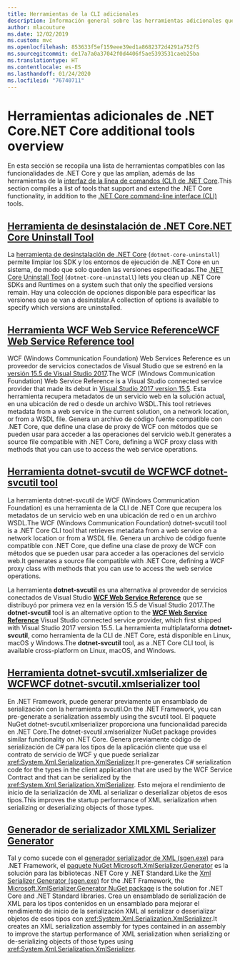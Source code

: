 ```yaml
---
title: Herramientas de la CLI adicionales
description: Información general sobre las herramientas adicionales que puede instalar que admiten y extienden la funcionalidad de .NET Core.
author: mlacouture
ms.date: 12/02/2019
ms.custom: mvc
ms.openlocfilehash: 853633f5ef159eee39ed1a8682372d4291a752f5
ms.sourcegitcommit: de17a7a0a37042f0d4406f5ae5393531caeb25ba
ms.translationtype: HT
ms.contentlocale: es-ES
ms.lasthandoff: 01/24/2020
ms.locfileid: "76740711"
---
```

# <a name="net-core-additional-tools-overview"></a><span data-ttu-id="435db-103">Herramientas adicionales de .NET Core</span><span class="sxs-lookup"><span data-stu-id="435db-103">.NET Core additional tools overview</span></span>

<span data-ttu-id="435db-104">En esta sección se recopila una lista de herramientas compatibles con las funcionalidades de .NET Core y que las amplían, además de las herramientas de la [interfaz de la línea de comandos (CLI) de .NET Core](../tools/index.md).</span><span class="sxs-lookup"><span data-stu-id="435db-104">This section compiles a list of tools that support and extend the .NET Core functionality, in addition to the [.NET Core command-line interface (CLI)](../tools/index.md) tools.</span></span>

## <a name="net-core-uninstall-tooluninstall-toolmd"></a>[<span data-ttu-id="435db-105">Herramienta de desinstalación de .NET Core</span><span class="sxs-lookup"><span data-stu-id="435db-105">.NET Core Uninstall Tool</span></span>](uninstall-tool.md)

<span data-ttu-id="435db-106">La [herramienta de desinstalación de .NET Core](https://github.com/dotnet/cli-lab/releases) (`dotnet-core-uninstall`) permite limpiar los SDK y los entornos de ejecución de .NET Core en un sistema, de modo que solo queden las versiones especificadas.</span><span class="sxs-lookup"><span data-stu-id="435db-106">The [.NET Core Uninstall Tool](https://github.com/dotnet/cli-lab/releases) (`dotnet-core-uninstall`) lets you clean up .NET Core SDKs and Runtimes on a system such that only the specified versions remain.</span></span> <span data-ttu-id="435db-107">Hay una colección de opciones disponible para especificar las versiones que se van a desinstalar.</span><span class="sxs-lookup"><span data-stu-id="435db-107">A collection of options is available to specify which versions are uninstalled.</span></span>

## <a name="wcf-web-service-reference-toolwcf-web-service-reference-guidemd"></a>[<span data-ttu-id="435db-108">Herramienta WCF Web Service Reference</span><span class="sxs-lookup"><span data-stu-id="435db-108">WCF Web Service Reference tool</span></span>](wcf-web-service-reference-guide.md)

<span data-ttu-id="435db-109">WCF (Windows Communication Foundation) Web Services Reference es un proveedor de servicios conectados de Visual Studio que se estrenó en la [versión 15.5 de Visual Studio 2017](/visualstudio/releasenotes/vs2017-relnotes-v15.5#WCFTools).</span><span class="sxs-lookup"><span data-stu-id="435db-109">The WCF (Windows Communication Foundation) Web Service Reference is a Visual Studio connected service provider that made its debut in [Visual Studio 2017 version 15.5](/visualstudio/releasenotes/vs2017-relnotes-v15.5#WCFTools).</span></span> <span data-ttu-id="435db-110">Esta herramienta recupera metadatos de un servicio web en la solución actual, en una ubicación de red o desde un archivo WSDL.</span><span class="sxs-lookup"><span data-stu-id="435db-110">This tool retrieves metadata from a web service in the current solution, on a network location, or from a WSDL file.</span></span> <span data-ttu-id="435db-111">Genera un archivo de código fuente compatible con .NET Core, que define una clase de proxy de WCF con métodos que se pueden usar para acceder a las operaciones del servicio web.</span><span class="sxs-lookup"><span data-stu-id="435db-111">It generates a source file compatible with .NET Core, defining a WCF proxy class with methods that you can use to access the web service operations.</span></span>

## <a name="wcf-dotnet-svcutil-tooldotnet-svcutil-guidemd"></a>[<span data-ttu-id="435db-112">Herramienta dotnet-svcutil de WCF</span><span class="sxs-lookup"><span data-stu-id="435db-112">WCF dotnet-svcutil tool</span></span>](dotnet-svcutil-guide.md)

<span data-ttu-id="435db-113">La herramienta dotnet-svcutil de WCF (Windows Communication Foundation) es una herramienta de la CLI de .NET Core que recupera los metadatos de un servicio web en una ubicación de red o en un archivo WSDL.</span><span class="sxs-lookup"><span data-stu-id="435db-113">The WCF (Windows Communication Foundation) dotnet-svcutil tool is a .NET Core CLI tool that retrieves metadata from a web service on a network location or from a WSDL file.</span></span> <span data-ttu-id="435db-114">Genera un archivo de código fuente compatible con .NET Core, que define una clase de proxy de WCF con métodos que se pueden usar para acceder a las operaciones del servicio web.</span><span class="sxs-lookup"><span data-stu-id="435db-114">It generates a source file compatible with .NET Core, defining a WCF proxy class with methods that you can use to access the web service operations.</span></span>

<span data-ttu-id="435db-115">La herramienta **dotnet-svcutil** es una alternativa al proveedor de servicios conectados de Visual Studio [**WCF Web Service Reference**](wcf-web-service-reference-guide.md) que se distribuyó por primera vez en la versión 15.5 de Visual Studio 2017.</span><span class="sxs-lookup"><span data-stu-id="435db-115">The **dotnet-svcutil** tool is an alternative option to the [**WCF Web Service Reference**](wcf-web-service-reference-guide.md) Visual Studio connected service provider, which first shipped with Visual Studio 2017 version 15.5.</span></span> <span data-ttu-id="435db-116">La herramienta multiplataforma **dotnet-svcutil**, como herramienta de la CLI de .NET Core, está disponible en Linux, macOS y Windows.</span><span class="sxs-lookup"><span data-stu-id="435db-116">The **dotnet-svcutil** tool, as a .NET Core CLI tool, is available cross-platform on Linux, macOS, and Windows.</span></span>

## <a name="wcf-dotnet-svcutilxmlserializer-tooldotnet-svcutilxmlserializer-guidemd"></a>[<span data-ttu-id="435db-117">Herramienta dotnet-svcutil.xmlserializer de WCF</span><span class="sxs-lookup"><span data-stu-id="435db-117">WCF dotnet-svcutil.xmlserializer tool</span></span>](dotnet-svcutil.xmlserializer-guide.md)

<span data-ttu-id="435db-118">En .NET Framework, puede generar previamente un ensamblado de serialización con la herramienta svcutil.</span><span class="sxs-lookup"><span data-stu-id="435db-118">On the .NET Framework, you can pre-generate a serialization assembly using the svcutil tool.</span></span> <span data-ttu-id="435db-119">El paquete NuGet dotnet-svcutil.xmlserializer proporciona una funcionalidad parecida en .NET Core.</span><span class="sxs-lookup"><span data-stu-id="435db-119">The dotnet-svcutil.xmlserializer NuGet package provides similar functionality on .NET Core.</span></span> <span data-ttu-id="435db-120">Genera previamente código de serialización de C# para los tipos de la aplicación cliente que usa el contrato de servicio de WCF y que puede serializar <xref:System.Xml.Serialization.XmlSerializer>.</span><span class="sxs-lookup"><span data-stu-id="435db-120">It pre-generates C# serialization code for the types in the client application that are used by the WCF Service Contract and that can be serialized by the <xref:System.Xml.Serialization.XmlSerializer>.</span></span> <span data-ttu-id="435db-121">Esto mejora el rendimiento de inicio de la serialización de XML al serializar o deserializar objetos de esos tipos.</span><span class="sxs-lookup"><span data-stu-id="435db-121">This improves the startup performance of XML serialization when serializing or deserializing objects of those types.</span></span>

## <a name="xml-serializer-generatorxml-serializer-generatormd"></a>[<span data-ttu-id="435db-122">Generador de serializador XML</span><span class="sxs-lookup"><span data-stu-id="435db-122">XML Serializer Generator</span></span>](xml-serializer-generator.md)

<span data-ttu-id="435db-123">Tal y como sucede con el [generador serializador de XML (sgen.exe)](../../standard/serialization/xml-serializer-generator-tool-sgen-exe.md) para .NET Framework, el [paquete NuGet Microsoft.XmlSerializer.Generator](https://www.nuget.org/packages/Microsoft.XmlSerializer.Generator) es la solución para las bibliotecas .NET Core y .NET Standard.</span><span class="sxs-lookup"><span data-stu-id="435db-123">Like the [Xml Serializer Generator (sgen.exe)](../../standard/serialization/xml-serializer-generator-tool-sgen-exe.md) for the .NET Framework, the [Microsoft.XmlSerializer.Generator NuGet package](https://www.nuget.org/packages/Microsoft.XmlSerializer.Generator) is the solution for .NET Core and .NET Standard libraries.</span></span> <span data-ttu-id="435db-124">Crea un ensamblado de serialización de XML para los tipos contenidos en un ensamblado para mejorar el rendimiento de inicio de la serialización XML al serializar o deserializar objetos de esos tipos con <xref:System.Xml.Serialization.XmlSerializer>.</span><span class="sxs-lookup"><span data-stu-id="435db-124">It creates an XML serialization assembly for types contained in an assembly to improve the startup performance of XML serialization when serializing or de-serializing objects of those types using <xref:System.Xml.Serialization.XmlSerializer>.</span></span>

